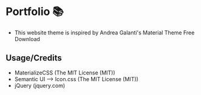 # Portfolio :books:
* This website theme is inspired by Andrea Galanti's Material Theme Free Download

## Usage/Credits

* MaterializeCSS (The MIT License (MIT))
* Semantic UI --> Icon.css (The MIT License (MIT))
* jQuery (jquery.com)

